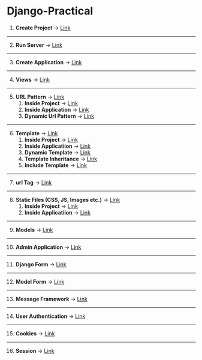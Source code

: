 # Django-Practical

1. **Create Project** -> [Link](https://github.com/musarafhossain/Django-Practical/tree/main/1_Create_Project)
---
2. **Run Server** -> [Link](https://github.com/musarafhossain/Django-Practical/tree/main/2_Run_Server)
---
3. **Create Application** -> [Link](https://github.com/musarafhossain/Django-Practical/tree/main/3_Create_Application)
---
4. **Views** -> [Link](https://github.com/musarafhossain/Django-Practical/tree/main/4_Views)
---
5. **URL Pattern** -> [Link](https://github.com/musarafhossain/Django-Practical/tree/main/5_URL_Pattern)
    1. **Inside Project** -> [Link](https://github.com/musarafhossain/Django-Practical/tree/main/5_URL_Pattern/1_Inside_Project)
    2. **Inside Application** -> [Link](https://github.com/musarafhossain/Django-Practical/tree/main/5_URL_Pattern/2_Inside_Application)
    3. **Dynamic Url Pattern** -> [Link](https://github.com/musarafhossain/Django-Practical/tree/main/5_URL_Pattern/3_Dynamic_Url_Pattern)
---
6. **Template** -> [Link](https://github.com/musarafhossain/Django-Practical/tree/main/6_Template)
    1. **Inside Project** -> [Link](https://github.com/musarafhossain/Django-Practical/tree/main/6_Template/1_Inside_Project)
    2. **Inside Applicatiion** -> [Link](https://github.com/musarafhossain/Django-Practical/tree/main/6_Template/2_Inside_Application)
    3. **Dynamic Template** -> [Link](https://github.com/musarafhossain/Django-Practical/tree/main/6_Template/3_Dynamic_Template)
    4. **Template Inheritance** -> [Link](https://github.com/musarafhossain/Django-Practical/tree/main/6_Template/4_Template_Inheritance)
    5. **Include Template** -> [Link](https://github.com/musarafhossain/Django-Practical/tree/main/6_Template/5_Include_Template)
---
7. **url Tag** -> [Link](https://github.com/musarafhossain/Django-Practical/tree/main/7_url_Tag)
---
8. **Static Files (CSS, JS, Images etc.)** -> [Link](https://github.com/musarafhossain/Django-Practical/tree/main/8_Static_Files)
    1. **Inside Project** -> [Link](https://github.com/musarafhossain/Django-Practical/tree/main/8_Static_Files/1_Inside_Project)
    2. **Inside Applicatiion** -> [Link](https://github.com/musarafhossain/Django-Practical/tree/main/8_Static_Files/2_Inside_Application)
---
9. **Models** -> [Link](https://github.com/musarafhossain/Django-Practical/tree/main/9_Models)
---
10. **Admin Application** -> [Link](https://github.com/musarafhossain/Django-Practical/tree/main/10_Admin_Application)
---
11. **Django Form** -> [Link](https://github.com/musarafhossain/Django-Practical/tree/main/11_Django_Form)
---
12. **Model Form** -> [Link](https://github.com/musarafhossain/Django-Practical/tree/main/12_Model_Form)
---
13. **Message Framework** -> [Link](https://github.com/musarafhossain/Django-Practical/tree/main/13_Message_Framework)
---
14. **User Authentication** -> [Link](https://github.com/musarafhossain/Django-Practical/tree/main/14_User_Authentication)
---
15. **Cookies** -> [Link](https://github.com/musarafhossain/Django-Practical/tree/main/15_Cookies)
---
16. **Session** -> [Link](https://github.com/musarafhossain/Django-Practical/tree/main/16_Session)